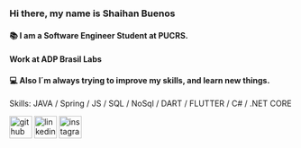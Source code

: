 ### Hi there, my name is Shaihan Buenos
####  📚 I am a Software Engineer Student at PUCRS. 
####  Work at ADP Brasil Labs
####  💻 Also I´m always trying to improve my skills, and learn new things.   

Skills: JAVA / Spring / JS / SQL / NoSql / DART / FLUTTER / C# / .NET CORE



[<img src='https://cdn.jsdelivr.net/npm/simple-icons@3.0.1/icons/github.svg' alt='github' height='40'>](https://github.com/ShaihanBuenos)  [<img src='https://cdn.jsdelivr.net/npm/simple-icons@3.0.1/icons/linkedin.svg' alt='linkedin' height='40'>](https://www.linkedin.com/in/shaihan-augusto-buenos-regoso-a337501b5/)  [<img src='https://cdn.jsdelivr.net/npm/simple-icons@3.0.1/icons/instagram.svg' alt='instagram' height='40'>](https://www.instagram.com/b_Shaihan/) 
 

